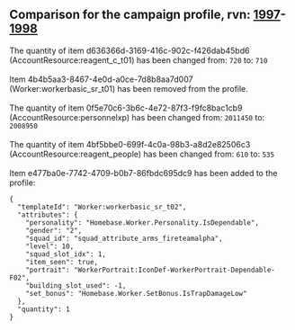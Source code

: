 ## Comparison for the campaign profile, rvn: [1997](https://github.com/PRO100KatYT/FortniteProfileRevisions/tree/main/profiles/campaign/1997%20campaign.json)-[1998](https://github.com/PRO100KatYT/FortniteProfileRevisions/tree/main/profiles/campaign/1998%20campaign.json)

The quantity of item d636366d-3169-416c-902c-f426dab45bd6 (AccountResource:reagent_c_t01) has been changed from: `720` to: `710`
<br><br>
Item 4b4b5aa3-8467-4e0d-a0ce-7d8b8aa7d007 (Worker:workerbasic_sr_t01) has been removed from the profile.
<br><br>
The quantity of item 0f5e70c6-3b6c-4e72-87f3-f9fc8bac1cb9 (AccountResource:personnelxp) has been changed from: `2011450` to: `2008950`
<br><br>
The quantity of item 4bf5bbe0-699f-4c0a-98b3-a8d2e82506c3 (AccountResource:reagent_people) has been changed from: `610` to: `535`
<br><br>
Item e477ba0e-7742-4709-b0b7-86fbdc695dc9 has been added to the profile:

```
{
  "templateId": "Worker:workerbasic_sr_t02",
  "attributes": {
    "personality": "Homebase.Worker.Personality.IsDependable",
    "gender": "2",
    "squad_id": "squad_attribute_arms_fireteamalpha",
    "level": 10,
    "squad_slot_idx": 1,
    "item_seen": true,
    "portrait": "WorkerPortrait:IconDef-WorkerPortrait-Dependable-F02",
    "building_slot_used": -1,
    "set_bonus": "Homebase.Worker.SetBonus.IsTrapDamageLow"
  },
  "quantity": 1
}
```

<br><br>
